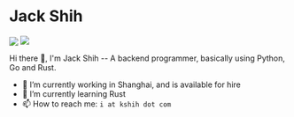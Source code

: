# Jack Shih

<p>
<img align="center" src="https://github-readme-stats.vercel.app/api?username=nkypy&show_icons=true&hide_title=true&hide_rank=true&hide=issues&count_private=false&disable_animations=true"/>
<img align="top" src="https://github-readme-stats.vercel.app/api/top-langs/?username=nkypy&layout=compact&langs_count=4"/>
</p>

Hi there 👋, I'm Jack Shih -- A backend programmer, basically using Python, Go and Rust.

- 🔭 I’m currently working in Shanghai, and is available for hire
- 🌱 I’m currently learning Rust
- 📫 How to reach me: ```i at kshih dot com```
